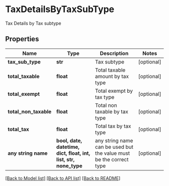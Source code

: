 # TaxDetailsByTaxSubType

Tax Details by Tax subtype

## Properties
Name | Type | Description | Notes
------------ | ------------- | ------------- | -------------
**tax_sub_type** | **str** | Tax subtype | [optional] 
**total_taxable** | **float** | Total taxable amount by tax type | [optional] 
**total_exempt** | **float** | Total exempt by tax type | [optional] 
**total_non_taxable** | **float** | Total non taxable by tax type | [optional] 
**total_tax** | **float** | Total tax by tax type | [optional] 
**any string name** | **bool, date, datetime, dict, float, int, list, str, none_type** | any string name can be used but the value must be the correct type | [optional]

[[Back to Model list]](../README.md#documentation-for-models) [[Back to API list]](../README.md#documentation-for-api-endpoints) [[Back to README]](../README.md)


